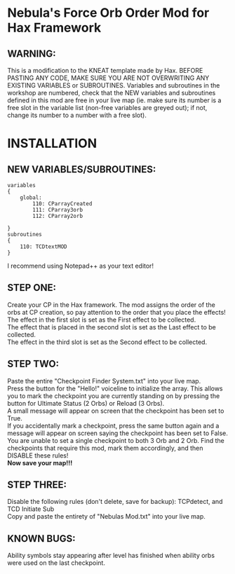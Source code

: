 # Nebula's Force Orb Order Mod for Hax Framework

## **WARNING:** 
This is a modification to the KNEAT template made by Hax. BEFORE PASTING ANY CODE, MAKE SURE YOU ARE NOT OVERWRITING ANY EXISTING VARIABLES or SUBROUTINES. 
Variables and subroutines in the workshop are numbered, check that the NEW variables and subroutines defined in this mod are free in your live map (ie. make sure its number is a free slot in the variable list (non-free variables are greyed out); if not, change its number to a number with a free slot).


# INSTALLATION


## NEW VARIABLES/SUBROUTINES:
```
variables
{
	global:
		110: CParrayCreated
		111: CParray3orb
		112: CParray2orb

}
subroutines
{
	110: TCDtextMOD
}
```


I recommend using Notepad++ as your text editor!


## STEP ONE: 
Create your CP in the Hax framework. The mod assigns the order of the orbs at CP creation, so pay attention to the order that you place the effects!  
The effect in the first slot is set as the First effect to be collected.  
The effect that is placed in the second slot is set as the Last effect to be collected.  
The effect in the third slot is set as the Second effect to be collected.


## STEP TWO:
Paste the entire "Checkpoint Finder System.txt" into your live map.  
Press the button for the "Hello!" voiceline to initialize the array.
This allows you to mark the checkpoint you are currently standing on by pressing the button for Ultimate Status (2 Orbs) or Reload (3 Orbs).  
A small message will appear on screen that the checkpoint has been set to True.  
If you accidentally mark a checkpoint, press the same button again and a message will appear on screen saying the checkpoint has been set to False.
You are unable to set a single checkpoint to both 3 Orb and 2 Orb.
Find the checkpoints that require this mod, mark them accordingly, and then DISABLE these rules!  
**Now save your map!!!**


## STEP THREE:
Disable the following rules (don't delete, save for backup): TCPdetect, and TCD Initiate Sub  
Copy and paste the entirety of "Nebulas Mod.txt" into your live map.


## KNOWN BUGS:
Ability symbols stay appearing after level has finished when ability orbs were used on the last checkpoint.



